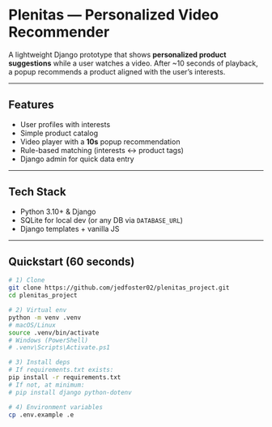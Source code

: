 # Plenitas — Personalized Video Recommender

A lightweight Django prototype that shows **personalized product suggestions** while a user watches a video. After ~10 seconds of playback, a popup recommends a product aligned with the user’s interests.

---

## Features
- User profiles with interests
- Simple product catalog
- Video player with a **10s** popup recommendation
- Rule-based matching (interests ↔ product tags)
- Django admin for quick data entry

---

## Tech Stack
- Python 3.10+ & Django
- SQLite for local dev (or any DB via `DATABASE_URL`)
- Django templates + vanilla JS

---

## Quickstart (60 seconds)

```bash
# 1) Clone
git clone https://github.com/jedfoster02/plenitas_project.git
cd plenitas_project

# 2) Virtual env
python -m venv .venv
# macOS/Linux
source .venv/bin/activate
# Windows (PowerShell)
# .venv\Scripts\Activate.ps1

# 3) Install deps
# If requirements.txt exists:
pip install -r requirements.txt
# If not, at minimum:
# pip install django python-dotenv

# 4) Environment variables
cp .env.example .e
